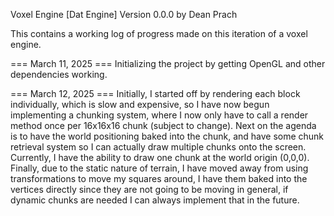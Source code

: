 Voxel Engine [Dat Engine] Version 0.0.0 by Dean Prach

This contains a working log of progress made on this iteration of a voxel engine.

=== March 11, 2025 ===
Initializing the project by getting OpenGL and other dependencies working.

=== March 12, 2025 ===
Initially, I started off by rendering each block individually, which is slow and expensive, so I have now begun implementing a chunking system, where I now only have to call a render method once per 16x16x16 chunk (subject to change). Next on the agenda is to have the world positioning baked into the chunk, and have some chunk retrieval system so I can actually draw multiple chunks onto the screen. Currently, I have the ability to draw one chunk at the world origin (0,0,0). Finally, due to the static nature of terrain, I have moved away from using transformations to move my squares around, I have them baked into the vertices directly since they are not going to be moving in general, if dynamic chunks are needed I can always implement that in the future.
